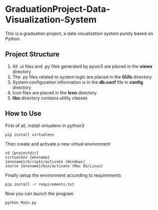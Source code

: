 # GraduationProject-Data-Visualization-System
This is a graduation project, a data visualization system purely based on Python.

## Project Structure
1. All .ui files and .py files generated by pyuic5 are placed in the **views** directory
2. The .py files related to system logic are placed in the **GUIs** directory
3. System configuration information is in the **db.conf** file in **config** directory
4. Icon files are placed in the **Icon** directory
5. **libs** directory contains utility classes

## How to Use
First of all, install virtualenv in python3

```shell
pip install virtualenv
```
Then create and activate a new virtual environment

```shell
cd {projectdir}
virtualenv {envname}
{envname}/Scripts/activate (Windows)
source {envname}/bin/activate (Mac OS/Linux)
```

Finally setup the environment according to requirements

```shell
pip install -r requirements.txt
```

Now you can launch the program

```shell
python Main.py
```